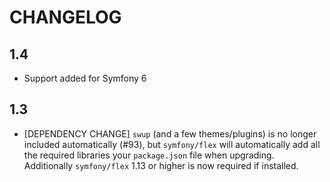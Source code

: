 # CHANGELOG

## 1.4

-   Support added for Symfony 6

## 1.3

-   [DEPENDENCY CHANGE] `swup` (and a few themes/plugins) is no longer included
    automatically (#93), but `symfony/flex` will automatically add all the
    required libraries your `package.json` file when upgrading. Additionally
    `symfony/flex` 1.13 or higher is now required if installed.
